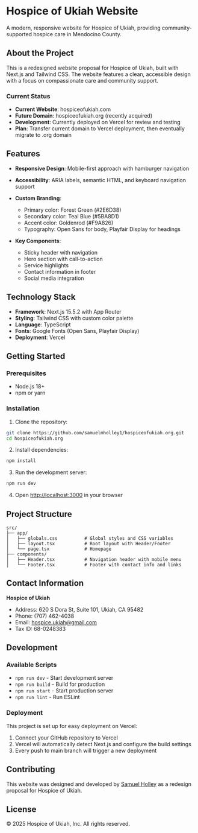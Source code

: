 # Hospice of Ukiah Website

A modern, responsive website for Hospice of Ukiah, providing community-supported hospice care in Mendocino County.

## About the Project

This is a redesigned website proposal for Hospice of Ukiah, built with Next.js and Tailwind CSS. The website features a clean, accessible design with a focus on compassionate care and community support.

### Current Status
- **Current Website**: hospiceofukiah.com
- **Future Domain**: hospiceofukiah.org (recently acquired)
- **Development**: Currently deployed on Vercel for review and testing
- **Plan**: Transfer current domain to Vercel deployment, then eventually migrate to .org domain

## Features

- **Responsive Design**: Mobile-first approach with hamburger navigation
- **Accessibility**: ARIA labels, semantic HTML, and keyboard navigation support
- **Custom Branding**: 
  - Primary color: Forest Green (#2E6D38)
  - Secondary color: Teal Blue (#5BA8D1) 
  - Accent color: Goldenrod (#F9A826)
  - Typography: Open Sans for body, Playfair Display for headings

- **Key Components**:
  - Sticky header with navigation
  - Hero section with call-to-action
  - Service highlights
  - Contact information in footer
  - Social media integration

## Technology Stack

- **Framework**: Next.js 15.5.2 with App Router
- **Styling**: Tailwind CSS with custom color palette
- **Language**: TypeScript
- **Fonts**: Google Fonts (Open Sans, Playfair Display)
- **Deployment**: Vercel

## Getting Started

### Prerequisites
- Node.js 18+ 
- npm or yarn

### Installation

1. Clone the repository:
```bash
git clone https://github.com/samuelmholley1/hospiceofukiah.org.git
cd hospiceofukiah.org
```

2. Install dependencies:
```bash
npm install
```

3. Run the development server:
```bash
npm run dev
```

4. Open [http://localhost:3000](http://localhost:3000) in your browser

## Project Structure

```
src/
├── app/
│   ├── globals.css          # Global styles and CSS variables
│   ├── layout.tsx           # Root layout with Header/Footer
│   └── page.tsx             # Homepage
├── components/
│   ├── Header.tsx           # Navigation header with mobile menu
│   └── Footer.tsx           # Footer with contact info and links
```

## Contact Information

**Hospice of Ukiah**
- Address: 620 S Dora St, Suite 101, Ukiah, CA 95482
- Phone: (707) 462-4038
- Email: hospice.ukiah@gmail.com
- Tax ID: 68-0248383

## Development

### Available Scripts

- `npm run dev` - Start development server
- `npm run build` - Build for production
- `npm run start` - Start production server
- `npm run lint` - Run ESLint

### Deployment

This project is set up for easy deployment on Vercel:

1. Connect your GitHub repository to Vercel
2. Vercel will automatically detect Next.js and configure the build settings
3. Every push to main branch will trigger a new deployment

## Contributing

This website was designed and developed by [Samuel Holley](https://github.com/samuelmholley1) as a redesign proposal for Hospice of Ukiah.

## License

© 2025 Hospice of Ukiah, Inc. All rights reserved.
